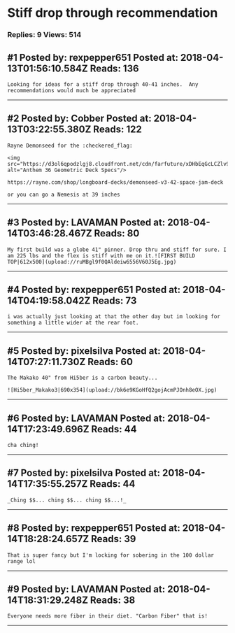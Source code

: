 # Stiff drop through recommendation

### Replies: 9 Views: 514

## \#1 Posted by: rexpepper651 Posted at: 2018-04-13T01:56:10.584Z Reads: 136

```
Looking for ideas for a stiff drop through 40-41 inches.  Any recommendations would much be appreciated
```

---
## \#2 Posted by: Cobber Posted at: 2018-04-13T03:22:55.380Z Reads: 122

```
Rayne Demonseed for the :checkered_flag:

<img src="https://d3ol6qpodzlgj8.cloudfront.net/cdn/farfuture/xDHbEqGcLCZlv9r8xdatML8ccXNDZrFUfrpzsKvcgRc/mtime:1502153202/sites/default/files/demonseedspecs.jpg" alt="Anthem 36 Geometric Deck Specs"/>

https://rayne.com/shop/longboard-decks/demonseed-v3-42-space-jam-deck

or you can go a Nemesis at 39 inches
```

---
## \#3 Posted by: LAVAMAN Posted at: 2018-04-14T03:46:28.467Z Reads: 80

```
My first build was a globe 41" pinner. Drop thru and stiff for sure. I am 225 lbs and the flex is stiff with me on it.![FIRST BUILD TOP|612x500](upload://ruMBgl9f0QAldeiw6556V60J5Eg.jpg)
```

---
## \#4 Posted by: rexpepper651 Posted at: 2018-04-14T04:19:58.042Z Reads: 73

```
i was actually just looking at that the other day but im looking for something a little wider at the rear foot.
```

---
## \#5 Posted by: pixelsilva Posted at: 2018-04-14T07:27:11.730Z Reads: 60

```
The Makako 40" from Hi5ber is a carbon beauty...

![Hi5ber_Makako3|690x354](upload://bk6e9KGoHfQ2gojAcmPJOnh8eOX.jpg)
```

---
## \#6 Posted by: LAVAMAN Posted at: 2018-04-14T17:23:49.696Z Reads: 44

```
cha ching!
```

---
## \#7 Posted by: pixelsilva Posted at: 2018-04-14T17:35:55.257Z Reads: 44

```
_Ching $$... ching $$... ching $$...!_
```

---
## \#8 Posted by: rexpepper651 Posted at: 2018-04-14T18:28:24.657Z Reads: 39

```
That is super fancy but I'm locking for sobering in the 100 dollar range lol
```

---
## \#9 Posted by: LAVAMAN Posted at: 2018-04-14T18:31:29.248Z Reads: 38

```
Everyone needs more fiber in their diet. "Carbon Fiber" that is!
```

---
